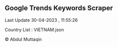 

## Google Trends Keywords Scraper 
 
Last Update 30-04-2023 , 11:55:26

Country List :
VIETNAM.json



© Abdul Muttaqin 
